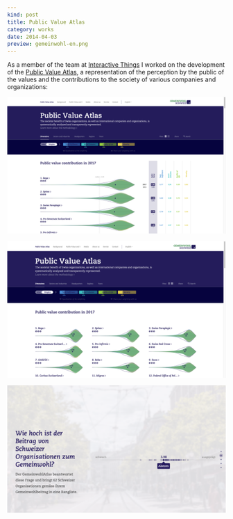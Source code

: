 ```yaml
---
kind: post
title: Public Value Atlas
category: works
date: 2014-04-03
preview: gemeinwohl-en.png
---
```


As a member of the team at <a href="http://interactivethings.com">Interactive Things</a>
I worked on the development of the [Public Value Atlas](https://www.gemeinwohl.ch/en/),
a representation of the perception by the public of the values and the contributions
to the society of various companies and organizations:  

![](gemeinwohl-en.png)

![](gemeinwohl-en-grid.png)

![](gemeinwohl0.png)
